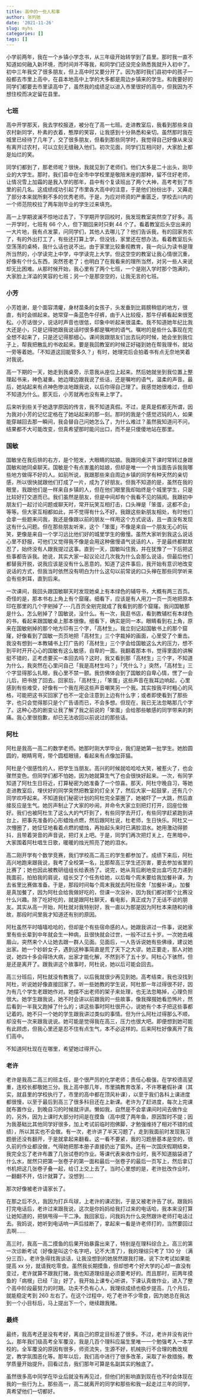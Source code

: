 ```yaml
---
title: 高中的一些人和事
author: 张列弛
date: '2021-11-26'
slug: myhs
categories: []
tags: []
---
```

小学前两年，我在一个乡镇小学念书，从三年级开始转学到了县里。那时我一直不知道如何融入新环境，而时间并不等我，和同学们还没完全熟悉我就升入初中了。初中三年我交了很多朋友，但上高中时又要分开了。因为那时我们县初中的孩子一般都去市里上高中，在县本地高中上学的大多都是周边乡镇来的学生。和我要好的同学们都要去市里读高中了，虽然我的成绩足以进入市里很好的高中，但我因为不想住校而决定留在县里。    

### 七班

高中开学那天，我去学校报道，被分在了高一七班。走进教室后，我看到那些来自农村新同学，朴素的衣着，憨厚的笑容，让我感到十分熟悉和亲切。虽然那时我在城里已经待了几年了，交了很多朋友，但看到那些同学时，我觉得自己好像从来没有离开过农村，可以立刻无缝融入他们。初次见面，同学们互相问好，大家脸上都是灿烂的笑。       

同学们都到了，那老师呢？很快，我就见到了老师们。他们大多是二十出头，刚毕业的大学生。那时，我们县中在全市中学校里是敬陪末座的那种，留不住好老师，让情况雪上加霜的是我入学的那年，县中有个复读班出了两个大神，高考考到了市里的前几名。这成绩成功引起了市里各大高中的注意，于是他们纷纷出手，又薅走了部分本来就所剩不多的优秀老师。于是，为应对师资的严重匮乏，学校去川内的一个师范院校拉了两车刚毕业的学生过来填充。    

高一上学期波澜不惊地过去了，下学期开学回校时，我发现教室突然空了好多。高一开学时，七班有 66 个人，但下期回来时只剩 44 个了。看着教室后头空出来的一大片地，我有点发蒙，问同学们，其他人去哪儿了？他们告诉我，有的回家务农了，有的外出打工了，有些还打算上学，但没钱，家里还在想办法。看着教室后头空荡荡的桌椅，我什么话也说不出。由于家里比较重视教育，我一向认为读书是理所当然的，小学读完上中学，中学读完上大学。但这空空的教室让我心情很沉重，好像有个什么东西，突然苍老了；也明白了在我看来的理所当然，对另一些人来说却无比困难。从那时候开始，我心里有了两个七班，一个是刚入学时那个饱满的，大家脸上洋溢的笑容的七班；另一个是那空空的，让我无言的七班。   

### 小芳  

小芳姓谢，是个面容清癯，身材苗条的女孩子，头发垂到比肩膀稍低的地方，很直，有时会绑起来。她常穿一条蓝色牛仔裤，由于人比较瘦，那牛仔裤看起来很宽松。小芳话很少，说话时声音也很低，印象中听起来很温柔。我不知道她年纪比我大还是小，只是记得她跟我说话时很多都是嘱咐的语气。嘱咐的是些什么事现在完全想不起来了，只是还记得那细心。课间我跟朋友们出去玩的时候，她会坐到我位子上，帮我把散乱的书收起来。要是我回教室的时候正好碰到她在帮我理书，就站一旁等着她。「不知道这回能管多久？」有时，她理完后会拍着书有点无奈地笑着对我说。     

高一下期的一天，她走到我桌旁，示意我从座位上起来。然后她就坐到我位置上整理起书来，神色凝重。她边理边跟我说了些话，还是嘱咐的语气，温柔的声音。最后，她站起来有点神色惨淡地跟我说，以后你得自己理了。我感觉她很难过，但却不知道为什么。那天后，小芳就再也没有来上学了。   

后来听到些关于她退学原因的传言，我不知道真假。不过，是真是假都无所谓，因为我对小芳的记忆定格在了她站起来的那一刻。那时的我是个感觉迟钝的人，如果能穿越回去那一瞬间，我会替自己问她怎么了，为什么难过？虽然我知道问不问，结果都不大可能改变，但真希望那时能问出口，而不是只傻傻地站在那里。   

### 国敏  

国敏坐在我后排的右方，是个短发，大眼睛的姑娘。我跟同桌洪下课时常转过身跟国敏和她同桌聊天。国敏是个有点害羞的姑娘，但却是唯一一个肯当面告诉我我哪些地方做得不好的人。如前所说，我跟那些来自周边乡镇的同学有种天然的亲切感，所以很快就跟他们打成了一片，成为了好朋友。但我不知道的是，虽然在我的眼里，我跟他们是一样来自乡镇的人，但在他们眼里我却始终是个城里学生，只是比较好打交道而已。我们虽然是朋友，但是中间却有个我看不见的隔阂。我跟初中朋友们一起讨论问题或聊天时，常开玩笑互相打击，口头禅是「笨蛋，这都不会」等等。但大家互相都如此，并不觉得有什么不好。我跟这些新朋友相处，有时他们会拿一些题来问我，我还是像跟以前的朋友一样用这个方式说话，且一直没有发现这有什么问题。但在那些朋友听来，这个「笨蛋」不像是来自一个朋友无心的玩笑，更像是来自一个学习远比他们好的城里学生的傲慢。虽然大家听到我这么说话心里不舒服，可他们又觉得我不像是会用这种傲慢语气说话的人，于是最终都默默忍了，始终没有人跟我提过这事。直到一天，国敏叫住我，并在犹豫了一下后把这些事都告诉我。她说，其实大家一起议论过几次我为什么会那么说话，但最后他们都替我开脱，说我应该是没有什么恶意的。知道了这件事后，我开始有意识地改变说话的方式，但我当时依然没有明白为什么这句以前常说的口头禅在那些同学听来会有些刺耳，直到后来。    

一次课间，我回头跟国敏聊天时发现她桌上有本绿色的辅导书，大概有两三百页。奇怪的是，那本书右上角上有个窟窿。细看下，应该是有人用刀一页一页地把原本印在那里的几个字剜掉了---几百页全剜完就成了我看到的那个窟窿。我问国敏那是什么，怎么剜掉了？国敏说，没什么。有一次，我逛书店，看到教辅栏有本绿色的书，看起来跟国敏桌上那本很像。细看下，确实是同一本。眼睛看到右上角，原来在国敏剜掉的那个地方印有三个字，「高材生」。我立刻记起国敏书上的那个窟窿，好像看到了国敏一页页地把「高材生」三个字裁掉的画面，心里受了个重击。我没有想到一本教辅书上打广告的「高材生」三个字会给国敏这么大的压力，想不到平时开开心心的国敏有这么敏感，自卑的一面。我翻着那本书，觉得里面的讲解挺不错的，正考虑要买一本回去吗？这时，我又看到那「高材生」三个字，不知道为什么，我突然在心里问自己「我是高材生吗？」「凭什么？」突然，「高材生」三个字显得那么扎眼，我心里不禁一颤。我仿佛体会到了国敏的自卑心情，愣了一会儿后，把书放了回去。回家后，「高材生」，「笨蛋」这些声音在我耳边响起，心里感到有些难受，好像有一个我在用这些声音嘲笑另一个我。其实按我平时粗心的风格，可能把这书买回家了也不一定会注意到上边有什么字；或者即使看到了那些字，也只会觉得那只是个广告语而已，不会多想。但现在，我已无法忽略那几个字了。这种心态的剧变让我了解了我之前说的「笨蛋」会给那些敏感的同学带来的刺痛。我心里很抱歉，却已无法收回以前说过的那些话。      


### 阿杜  

阿杜是我高一高二的数学老师。她那时刚大学毕业，我们是她第一批学生。她脸圆圆的，眼睛弯弯，带个圆框眼镜，看起来有点像加菲猫。    

阿杜是个很感性的人，把学生当朋友。高兴的时候就哈哈哈大笑，被惹火了，也会骤然变色。但同学们都不怕她，因为她就算生气了也会很快好起来。一次，有同学知道了阿杜生日将近，打算秘密为她准备了一个惊喜。那天，阿杜守晚自习，等她走进教室后，埋伏好的同学突然把教室的灯全关了，然后大家一起鼓掌，还有几个同学欢呼起来。不知道我们秘密计划的阿杜完全蒙圈了，她被吓了一大跳，然后直接反应是生气。她厉声制止了大家的吵闹，并命令大家立刻把灯打开，回座位做好。我们也被阿杜生了这么大的气吓到了，有些同学去开灯，有些同学赶紧跑到讲台上，把事先准备的心形蜡烛点燃，然后跟阿杜说，杜老师，生日快乐。阿杜又一次懵圈了，她怔怔地看着点燃的蜡烛，再抬起头来时已满脸泪水。她用激动得颤抖，且带着哭音的声音说，把灯关上吧。于是，同学们再次把灯关上，在黑暗中，大家围着阿杜唱生日歌，暖暖的烛光照亮了她的泪水。    

高二刚开学有个数学竞赛，我们学校高二高三的学生都参加了。成绩下来后，阿杜高兴地跑来跟我说，我考了全校第一名，比那帮高三学生还厉害，要去参加省里的比赛了；她也因此被教研组组长给表扬了。说完，她从背后刷地变出盒巧克力递到我面前，拍拍我的肩说，组长交了个任务给她，以后每个周末要给我加餐补课，为去省里比赛做准备。于是，那段时间每个周末我就去阿杜宿舍「加餐补课」。加餐是真加餐了，因为阿杜会给我做好吃的，但课一次没补，因为我们都对那个比赛没什么兴趣。除了吃好吃的，就是跟阿杜聊天，看电影，真正成为了无话不谈的朋友。其实从高一开始，阿杜就对我特别好，我一直以为那是因为阿杜本来随和的缘故，那段时间里我才知道还有别的原因。   

阿杜虽然平时嘻嘻哈哈的，但却是个有些宿命感的人。她跟我讲过一件事，说她家里有些长辈到中年就会生一种病，且很快就会过世，一般不过五十岁。一次她去峨眉山，突然来个人让她去跟一群人见面。见面后，一人告诉说她有些佛缘，建议她出家。她一个妙龄女子，遇到这种事简直是荒了天下之大谬。她正要走，那人对她说，她四十多会得场大病，出家才能化解，不然到不了五十岁。阿杜心下骇然，但是还是离开了。跟我讲这个故事时，阿杜说，她以后可能会回去。    

高三分班后，阿杜就没有教我了，以后我就很少再见到她。高考结束，我也没找到阿杜，听说她好像直接回家了。听一些她教的学生说，阿杜那一年过得很不好，因为有几个学生老跟她作对。她摆不出老师的架子来处理，也无法忽略掉，心理负担很大。她学生跟我说，她不时会讲以前跟我的一些故事，像我撺掇她看恐怖片，然后看到一半我又跑掉了什么的；讲这些事时阿杜很开心，说她有个本子把这些事都记着的。她不只一个她的学生跟我讲过类似的事情。但为什么阿杜过得那么不顺，却没有一次来跟我说说。她可能是觉得我在高三，压力也很大吧。即便想到她可能有此顾虑，但我心里还是忍不住有点生气，本不必这样的。后来阿杜好像离开了我们高中。      

不知道阿杜现在在哪里，希望她过得开心。   

### 老许 

老许是我高二高三的班主任，是个很严厉的化学老师；责任心极强，在学校德高望重，连校长都敬她三分。我上高中那几年，市里搞教育改革，不许寒暑假补课（其实，就县里的学校执行了，市里的高中都在顶风补课），以至于我们各科上课进度都很慢，以至于最后到高三了很多科目还在上新课。老许为了赶进度，每次上完课就布置作业，到晚自习的时候就评讲。懒如我，自然是不会拿课间时间去做作业的，另外，因为上课时大部分时间是在摸鱼（高中摸了两年鱼，原因暂时不提；因为我基础比其他同学好很多，加上考试前临时抱佛脚，才勉强维持了相对不错的成绩），所以其实也不会做。有一次，老许讲了半天习题了，走到我面前时发现我习题册还没有翻开，于是就拿起来翻看。这一看不要紧，我的习题册基本是空的，很久前的作业都没做，气得她把那本册子直接扔出了窗外。还有一次国庆假期结束，我完全忘了老许布置了几张试卷的作业。等课代表来收作业时，我不知道脑袋进了什么水，居然只把第一张卷子的第一面和最后一张卷子的最后一页写上，然后拿订书机把这几张卷子叠一起，给订上交上去了。当时心里想的是，老许批改作业时，一翻翻不开，估计就算了。没想到......    

那次好像被老许请家长了。    

在那之后不久，我因为打乒乓球，上老许的课迟到，于是又被老许告了状。跟我妈打完电话后，老许过来跟我说，这次是你妈妈给我打过来的电话哈，我本来没打算让她知道的，把锅甩得一干二净。我回家后，问我妈为什么突然跟许老师打电话过去。我妈说，她听到电话响一声后挂断了，拿起来一看是许老师打的，当然要回过去啊......     


高三时，我高一高二摸鱼的后果开始暴露出来了，特别是在理科综合上。高三的第一次诊断考试（好像是叫这个名字吧，记不大清了），我的理综只考了 130 分 （满分三百）。老许急得找我谈话，让我没想到的她居然跟我打赌，说下次考试如果能提高 xx 分，就请我吃零食。虽然我长期摸鱼，但却想考个好大学的心却一直没有变过，老许就算不跟我打赌，我也知道理综是必须要考好的。而且那时，前两年摸鱼的「病根」已经「治」好了，我开始上课专心听讲，下课认真做作业，进入了整个高中阶段最努力的时期。功夫不负有心人，我理综成绩也稳步提高，几个月后，就能稳定考到 260 左右了。在这个过程中，吃了老许不少零食，因为她总在我达到一个小目标后，马上提出下一个，继续跟我赌。    
### 最终   

最终，我高考还是没有考好，离自己的原定目标差了很多。不过，老许并没有说什么。那年我们级高考全军覆没，我是几百个理科应届生里唯一一个勉强考入一本学校的。全军覆没的原因有很多，师资流失，生源不好，机械执行不合理的教改规定，教学氛围恶化等。那年以后，我们高中进行了很多改革，采取了补救措施，教学质量开始提升。回看过去，我们那年可算是名副其实的触底了。   

虽然很多高中同学在毕业后就没有再见过，但他们的影响直到现在也不时会体现在我的一些行为上。那些高一，高二就离开的同学和那些和我一起走过三年的同学，真希望他们一切都好。








